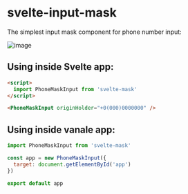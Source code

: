 # svelte-input-mask

The simplest input mask component for phone number input:

![image](https://user-images.githubusercontent.com/40761960/188269627-0d395369-31e7-4b46-81f3-802b5ef04c9c.png)

## Using inside Svelte app:

```html
<script>
  import PhoneMaskInput from 'svelte-mask'
</script>

<PhoneMaskInput originHolder="+0(000)0000000" />
```


## Using inside vanale app:

```js
import PhoneMaskInput from 'svelte-mask'

const app = new PhoneMaskInput({
  target: document.getElementById('app')
})

export default app
```

